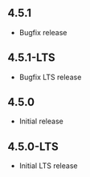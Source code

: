 ## 4.5.1
- Bugfix release

## 4.5.1-LTS
- Bugfix LTS release

## 4.5.0
- Initial release

## 4.5.0-LTS
- Initial LTS release